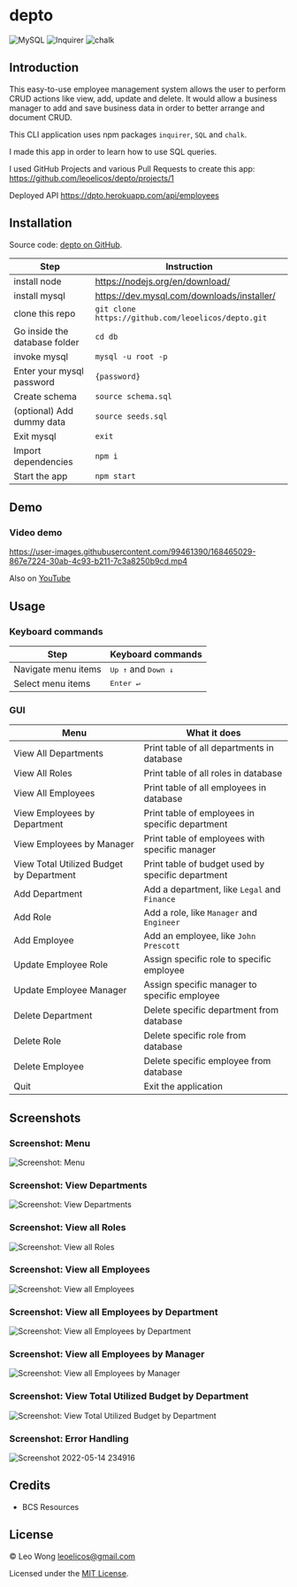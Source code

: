# depto

![MySQL](https://img.shields.io/badge/2.3.3-0?label=MySQL&style=for-the-badge&labelColor=white&color=black) ![Inquirer](https://img.shields.io/badge/8.2.4-0?label=Inquirer&style=for-the-badge&labelColor=white&color=black) ![chalk](https://img.shields.io/badge/4.1.2-0?label=chalk&style=for-the-badge&labelColor=white&color=black)

## Introduction

This easy-to-use employee management system allows the user to perform CRUD actions like view, add, update and delete. It would allow a business manager to add and save business data in order to better arrange and document CRUD.

This CLI application uses npm packages `inquirer`, `SQL` and `chalk`.

I made this app in order to learn how to use SQL queries.

I used GitHub Projects and various Pull Requests to create this app: https://github.com/leoelicos/depto/projects/1

Deployed API https://dpto.herokuapp.com/api/employees

## Installation

Source code: [depto on GitHub](https://github.com/leoelicos/depto).

| Step                          | Instruction                                        |
| ----------------------------- | -------------------------------------------------- |
| install node                  | https://nodejs.org/en/download/                    |
| install mysql                 | https://dev.mysql.com/downloads/installer/         |
| clone this repo               | `git clone https://github.com/leoelicos/depto.git` |
| Go inside the database folder | `cd db`                                            |
| invoke mysql                  | `mysql -u root -p`                                 |
| Enter your mysql password     | `{password}`                                       |
| Create schema                 | `source schema.sql`                                |
| (optional) Add dummy data     | `source seeds.sql`                                 |
| Exit mysql                    | `exit`                                             |
| Import dependencies           | `npm i`                                            |
| Start the app                 | `npm start`                                        |

## Demo

### Video demo

https://user-images.githubusercontent.com/99461390/168465029-867e7224-30ab-4c93-b211-7c3a8250b9cd.mp4

Also on [YouTube](https://www.youtube.com/watch?v=W58SFkcsXkM)

## Usage

### Keyboard commands

| Step                | Keyboard commands                     |
| ------------------- | ------------------------------------- |
| Navigate menu items | <kbd>Up ↑</kbd> and <kbd>Down ↓</kbd> |
| Select menu items   | <kbd>Enter ↵</kbd>                    |

### GUI

| Menu                                     | What it does                                      |
| ---------------------------------------- | ------------------------------------------------- |
| View All Departments                     | Print table of all departments in database        |
| View All Roles                           | Print table of all roles in database              |
| View All Employees                       | Print table of all employees in database          |
| View Employees by Department             | Print table of employees in specific department   |
| View Employees by Manager                | Print table of employees with specific manager    |
| View Total Utilized Budget by Department | Print table of budget used by specific department |
| Add Department                           | Add a department, like `Legal` and `Finance`      |
| Add Role                                 | Add a role, like `Manager` and `Engineer`         |
| Add Employee                             | Add an employee, like `John Prescott`             |
| Update Employee Role                     | Assign specific role to specific employee         |
| Update Employee Manager                  | Assign specific manager to specific employee      |
| Delete Department                        | Delete specific department from database          |
| Delete Role                              | Delete specific role from database                |
| Delete Employee                          | Delete specific employee from database            |
| Quit                                     | Exit the application                              |

## Screenshots

### Screenshot: Menu

![Screenshot: Menu](https://user-images.githubusercontent.com/99461390/168408340-d34d4fb2-531b-42b7-b1a3-235b20863510.jpg)

### Screenshot: View Departments

![Screenshot: View Departments](https://user-images.githubusercontent.com/99461390/168408341-0962bbd5-11c0-4cc2-a5b9-8247c1a13515.jpg)

### Screenshot: View all Roles

![Screenshot: View all Roles](https://user-images.githubusercontent.com/99461390/168408342-a9ebed49-fe90-49d8-8e1f-66686744b280.jpg)

### Screenshot: View all Employees

![Screenshot: View all Employees](https://user-images.githubusercontent.com/99461390/168408344-2399db85-399c-4a36-87d1-de0b276334c2.jpg)

### Screenshot: View all Employees by Department

![Screenshot: View all Employees by Department](https://user-images.githubusercontent.com/99461390/168408345-a3845ffe-a0aa-436e-9f26-5e630fa0e8ee.jpg)

### Screenshot: View all Employees by Manager

![Screenshot: View all Employees by Manager](https://user-images.githubusercontent.com/99461390/168408347-15ee2c1e-3d0d-4ee7-88ae-2f6e02d852db.jpg)

### Screenshot: View Total Utilized Budget by Department

![Screenshot: View Total Utilized Budget by Department](https://user-images.githubusercontent.com/99461390/168408349-bb7c36a2-a579-49f6-8288-4097fdf6eeaf.jpg)

### Screenshot: Error Handling

![Screenshot 2022-05-14 234916](https://user-images.githubusercontent.com/99461390/168428587-8cf565fb-be8b-45b5-87ed-1edc9adf227b.jpg)

## Credits

- BCS Resources

## License

&copy; Leo Wong <leoelicos@gmail.com>

Licensed under the [MIT License](./LICENSE).
